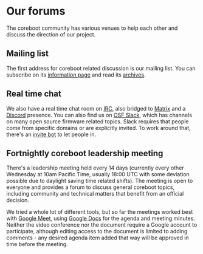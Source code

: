 # Our forums

The coreboot community has various venues to help each other and discuss the
direction of our project.

## Mailing list

The first address for coreboot related discussion is our mailing list.
You can subscribe on its
[information page](https://mail.coreboot.org/postorius/lists/coreboot.coreboot.org/) and
read its
[archives](https://mail.coreboot.org/hyperkitty/list/coreboot@coreboot.org/).

## Real time chat

We also have a real time chat room on [IRC](ircs://irc.libera.chat/#coreboot),
also bridged to [Matrix](https://matrix.to/#/#coreboot:libera.chat) and a
[Discord](https://discord.gg/JqT8NM5Zbg) presence. You can also find us on
[OSF Slack](https://osfw.slack.com/), which has channels on many open source
firmware related topics. Slack requires that people come from specific domains
or are explicitly invited. To work around that, there's an
[invite bot](https://slack.osfw.dev/) to let people in.

## Fortnightly coreboot leadership meeting

There's a leadership meeting held every 14 days (currently every other
Wednesday at 10am Pacific Time, usually 18:00 UTC with some deviation
possible due to daylight saving time related shifts). The meeting
is open to everyone and provides a forum to discuss general coreboot
topics, including community and technical matters that benefit from
an official decision.

We tried a whole lot of different tools, but so far the meetings worked
best with [Google Meet](https://meet.google.com/syn-toap-agu),
using [Google Docs](https://docs.google.com/document/d/1NRXqXcLBp5pFkHiJbrLdv3Spqh1Hu086HYkKrgKjeDQ/edit)
for the agenda and meeting minutes. Neither the video conference nor
the document require a Google account to participate, although editing
access to the document is limited to adding comments - any desired
agenda item added that way will be approved in time before the meeting.
